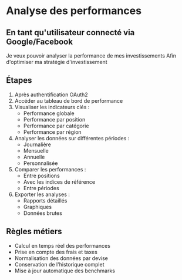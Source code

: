 # Analyse des performances

## En tant qu'utilisateur connecté via Google/Facebook
Je veux pouvoir analyser la performance de mes investissements
Afin d'optimiser ma stratégie d'investissement

## Étapes
1. Après authentification OAuth2
2. Accéder au tableau de bord de performance
3. Visualiser les indicateurs clés :
   - Performance globale
   - Performance par position
   - Performance par catégorie
   - Performance par région
4. Analyser les données sur différentes périodes :
   - Journalière
   - Mensuelle
   - Annuelle
   - Personnalisée
5. Comparer les performances :
   - Entre positions
   - Avec les indices de référence
   - Entre périodes
6. Exporter les analyses :
   - Rapports détaillés
   - Graphiques
   - Données brutes

## Règles métiers
- Calcul en temps réel des performances
- Prise en compte des frais et taxes
- Normalisation des données par devise
- Conservation de l'historique complet
- Mise à jour automatique des benchmarks 